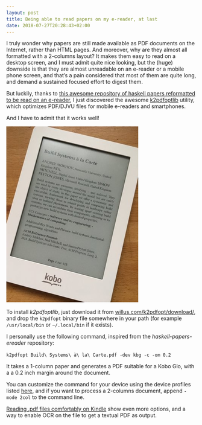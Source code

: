 ```yaml
---
layout: post
title: Being able to read papers on my e-reader, at last
date: 2018-07-27T20:28:43+02:00
---
```


I truly wonder why papers are still made available as PDF documents on the Internet, rather than HTML pages. And moreover, why are they almost all formatted with a 2-columns layout? It makes them easy to read on a desktop screen, and I must admit quite nice looking, but the (huge) downside is that they are almost unreadable on an e-reader or a mobile phone screen, and that’s a pain considered that most of them are quite long, and demand a sustained focused effort to digest them.

But luckily, thanks to [this awesome repository of haskell papers reformatted to be read on an e-reader](https://github.com/beerendlauwers/haskell-papers-ereader), I just discovered the awesome [k2pdfoptlib](http://willus.com/k2pdfopt/) utility, which optimizes PDF/DJVU files for mobile e-readers and smartphones.

And I have to admit that it works well!

![Build Systems à la Carte optimized for a Kobo Glo](/images/being-able-to-read-papers-on-my-ereader-at-last-1.jpg)

To install _k2pdfoptlib_, just download it from [willus.com/k2pdfopt/download/](http://willus.com/k2pdfopt/download/), and drop the `k2pdfopt` binary file somewhere in your path (for example `/usr/local/bin` or `~/.local/bin` if it exists).

I personally use the following command, inspired from the *haskell-papers-ereader* repository:

`k2pdfopt Build\ Systems\ à\ la\ Carte.pdf -dev kbg -c -om 0.2`

It takes a 1-column paper and generates a PDF suitable for a Kobo Glo, with a a 0.2 inch margin around the document.

You can customize the command for your device using the device profiles listed [here](https://github.com/koreader/libk2pdfopt/blob/master/k2pdfoptlib/devprofile.c#L26), and if you want to process a 2-columns document, append `-mode 2col` to the command line.

[Reading .pdf files comfortably on Kindle](http://blog.refu.co/?p=1158) show even more options, and a way to enable OCR on the file to get a textual PDF as output.
